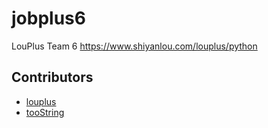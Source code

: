 # jobplus6
LouPlus Team 6 https://www.shiyanlou.com/louplus/python

## Contributors

* [louplus](https://github.com/louplus)
* [tooString](https://github.com/tooString)
